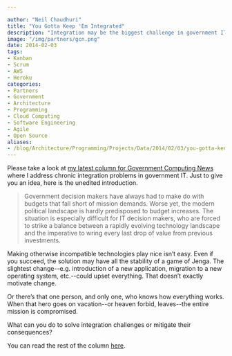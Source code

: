 ```yaml
---

author: "Neil Chaudhuri"
title: "You Gotta Keep 'Em Integrated"
description: "Integration may be the biggest challenge in government IT. Here's how you overcome it."
image: "/img/partners/gcn.png"
date: 2014-02-03
tags:
- Kanban
- Scrum
- AWS
- Heroku
categories: 
- Partners
- Government
- Architecture
- Programming
- Cloud Computing
- Software Engineering
- Agile
- Open Source
aliases: 
- /blog/Architecture/Programming/Projects/Data/2014/02/03/you-gotta-keep-em-integrated
---
```


Please take a look at [my latest column for Government Computing News](http://www1.gcn.com/articles/2014/01/29/integration-tips.aspx) where I address chronic integration problems in
government IT. Just to give you an idea, here is the unedited introduction.

> Government decision makers have always had to make do with budgets that fall short of mission demands. Worse yet, the modern political landscape is hardly predisposed to budget increases. The situation is especially difficult for IT decision makers, who are forced to strike a balance between a rapidly evolving technology landscape and the imperative to wring every last drop of value from previous investments.


Making otherwise incompatible technologies play nice isn’t easy. Even if you succeed, the solution may have all the stability of a game of Jenga. The slightest change--e.g. introduction of a new application, migration to a new operating system, etc.--could upset everything. That doesn’t exactly motivate change.


Or there’s that one person, and only one, who knows how everything works. When that hero goes on vacation--or heaven forbid, leaves--the entire mission is compromised.


What can you do to solve integration challenges or mitigate their consequences?


You can read the rest of the column [here](http://www1.gcn.com/articles/2014/01/29/integration-tips.aspx).


